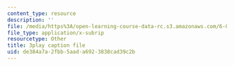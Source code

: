 ```yaml
---
content_type: resource
description: ''
file: /media/https%3A/open-learning-course-data-rc.s3.amazonaws.com/6-004-computation-structures-spring-2017/de384a7a2fbb5aada6923838cad39c2b_0LqS5QtpSVE.vtt
file_type: application/x-subrip
resourcetype: Other
title: 3play caption file
uid: de384a7a-2fbb-5aad-a692-3838cad39c2b
---
```

